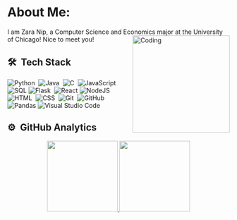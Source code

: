 # About Me:
I am Zara Nip, a Computer Science and Economics major at the University of Chicago! Nice to meet you!
<img alt="Coding" width = 220px  src="https://camo.githubusercontent.com/c1dcb74cc1c1835b1d716f5051499a2814c683c806b15f04b0eba492863703e9/68747470733a2f2f63646e2e6472696262626c652e636f6d2f75736572732f3733303730332f73637265656e73686f74732f363538313234332f6176656e746f2e676966" align="right" />

## 🛠 &nbsp;Tech Stack
![Python](https://img.shields.io/badge/-Python-05122A?style=flat&logo=python)&nbsp;
![Java](https://img.shields.io/badge/Java-05122A?style=flat&logo=java&logoColor=white)&nbsp;
![C](https://img.shields.io/badge/-C-05122A?style=flat&logo=C&logoColor=A8B9CC)&nbsp;
![JavaScript](https://img.shields.io/badge/-JavaScript-05122A?style=flat&logo=javascript)&nbsp;
![SQL](https://img.shields.io/badge/SQL-05122A?style=flat&logo=postgresql&logoColor=white)
![Flask](https://img.shields.io/badge/-Flask-05122A?style=flat&logo=flask)&nbsp;
![React](https://img.shields.io/badge/-React-05122A?style=flat&logo=react)
![NodeJS](https://img.shields.io/badge/-Nodejs-05122A?style=flat&logo=nodejs)\
![HTML](https://img.shields.io/badge/-HTML-05122A?style=flat&logo=HTML5)&nbsp;
![CSS](https://img.shields.io/badge/-CSS-05122A?style=flat&logo=CSS3&logoColor=1572B6)&nbsp;
![Git](https://img.shields.io/badge/-Git-05122A?style=flat&logo=git)&nbsp;
![GitHub](https://img.shields.io/badge/-GitHub-05122A?style=flat&logo=github)
![Pandas](https://img.shields.io/badge/-Pandas-05122A?style=flat&logo=pandas)
![Visual Studio Code](https://img.shields.io/badge/-Visual%20Studio%20Code-05122A?style=flat&logo=visual-studio-code&logoColor=007ACC)&nbsp;

## ⚙️ &nbsp;GitHub Analytics

<p align="center">
   <a href="https://github.com/dmtrung14">
     <img height="160em" src="https://github-readme-stats-eight-theta.vercel.app/api?username=zaranip&show_icons=true&theme=nightowl&include_all_commits=true&count_private=true"/>
     <img height="160em" src="https://github-readme-stats.vercel.app/api/top-langs/?username=zaranip&layout=compact&theme=algolia"/>
     
   </a>
</p>

<!---
dmtrung14/dmtrung14 is a ✨ special ✨ repository because its `README.md` (this file) appears on your GitHub profile.
You can click the Preview link to take a look at your changes.
--->
<!---
zaranip/zaranip is a ✨ special ✨ repository because its `README.md` (this file) appears on your GitHub profile.
You can click the Preview link to take a look at your changes.
--->
